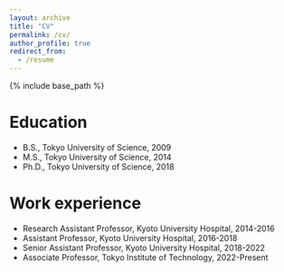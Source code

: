 ```yaml
---
layout: archive
title: "CV"
permalink: /cv/
author_profile: true
redirect_from:
  - /resume
---
```


{% include base_path %}

Education
======
* B.S., Tokyo University of Science, 2009
* M.S., Tokyo University of Science, 2014
* Ph.D., Tokyo University of Science, 2018

Work experience
======
* Research Assistant Professor, Kyoto University Hospital, 2014-2016
* Assistant Professor, Kyoto University Hospital, 2016-2018
* Senior Assistant Professor, Kyoto University Hospital, 2018-2022
* Associate Professor, Tokyo Institute of Technology, 2022-Present
 
